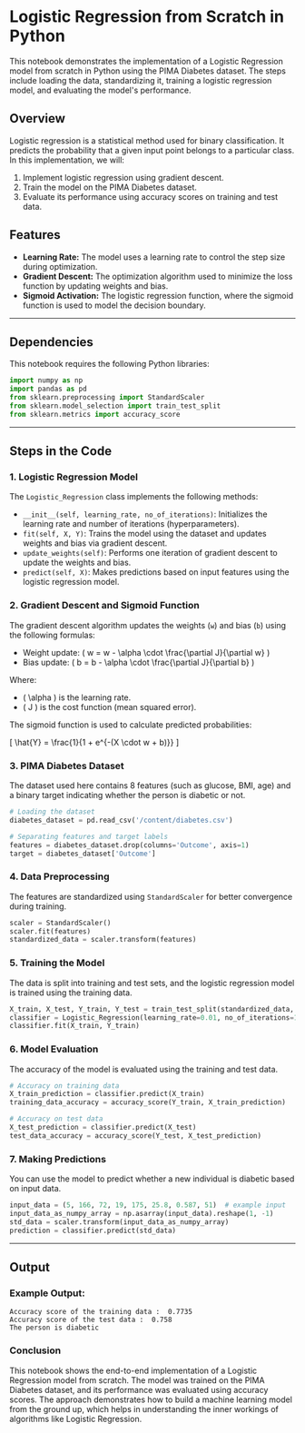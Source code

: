 # Logistic Regression from Scratch in Python

This notebook demonstrates the implementation of a Logistic Regression model from scratch in Python using the PIMA Diabetes dataset. The steps include loading the data, standardizing it, training a logistic regression model, and evaluating the model's performance.

## Overview

Logistic regression is a statistical method used for binary classification. It predicts the probability that a given input point belongs to a particular class. In this implementation, we will:

1. Implement logistic regression using gradient descent.
2. Train the model on the PIMA Diabetes dataset.
3. Evaluate its performance using accuracy scores on training and test data.

## Features

- **Learning Rate:** The model uses a learning rate to control the step size during optimization.
- **Gradient Descent:** The optimization algorithm used to minimize the loss function by updating weights and bias.
- **Sigmoid Activation:** The logistic regression function, where the sigmoid function is used to model the decision boundary.

---

## Dependencies

This notebook requires the following Python libraries:

```python
import numpy as np
import pandas as pd
from sklearn.preprocessing import StandardScaler
from sklearn.model_selection import train_test_split
from sklearn.metrics import accuracy_score
```

---

## Steps in the Code

### 1. **Logistic Regression Model**

The `Logistic_Regression` class implements the following methods:

- `__init__(self, learning_rate, no_of_iterations)`: Initializes the learning rate and number of iterations (hyperparameters).
- `fit(self, X, Y)`: Trains the model using the dataset and updates weights and bias via gradient descent.
- `update_weights(self)`: Performs one iteration of gradient descent to update the weights and bias.
- `predict(self, X)`: Makes predictions based on input features using the logistic regression model.

### 2. **Gradient Descent and Sigmoid Function**

The gradient descent algorithm updates the weights (`w`) and bias (`b`) using the following formulas:

- Weight update: \( w = w - \alpha \cdot \frac{\partial J}{\partial w} \)
- Bias update: \( b = b - \alpha \cdot \frac{\partial J}{\partial b} \)

Where:
- \( \alpha \) is the learning rate.
- \( J \) is the cost function (mean squared error).

The sigmoid function is used to calculate predicted probabilities:

\[ \hat{Y} = \frac{1}{1 + e^{-(X \cdot w + b)}} \]

### 3. **PIMA Diabetes Dataset**

The dataset used here contains 8 features (such as glucose, BMI, age) and a binary target indicating whether the person is diabetic or not.

```python
# Loading the dataset
diabetes_dataset = pd.read_csv('/content/diabetes.csv')

# Separating features and target labels
features = diabetes_dataset.drop(columns='Outcome', axis=1)
target = diabetes_dataset['Outcome']
```

### 4. **Data Preprocessing**

The features are standardized using `StandardScaler` for better convergence during training.

```python
scaler = StandardScaler()
scaler.fit(features)
standardized_data = scaler.transform(features)
```

### 5. **Training the Model**

The data is split into training and test sets, and the logistic regression model is trained using the training data.

```python
X_train, X_test, Y_train, Y_test = train_test_split(standardized_data, target, test_size=0.2, random_state=2)
classifier = Logistic_Regression(learning_rate=0.01, no_of_iterations=1000)
classifier.fit(X_train, Y_train)
```

### 6. **Model Evaluation**

The accuracy of the model is evaluated using the training and test data.

```python
# Accuracy on training data
X_train_prediction = classifier.predict(X_train)
training_data_accuracy = accuracy_score(Y_train, X_train_prediction)

# Accuracy on test data
X_test_prediction = classifier.predict(X_test)
test_data_accuracy = accuracy_score(Y_test, X_test_prediction)
```

### 7. **Making Predictions**

You can use the model to predict whether a new individual is diabetic based on input data.

```python
input_data = (5, 166, 72, 19, 175, 25.8, 0.587, 51)  # example input
input_data_as_numpy_array = np.asarray(input_data).reshape(1, -1)
std_data = scaler.transform(input_data_as_numpy_array)
prediction = classifier.predict(std_data)
```

---

## Output

### Example Output:

```plaintext
Accuracy score of the training data :  0.7735
Accuracy score of the test data :  0.758
The person is diabetic
```

### Conclusion

This notebook shows the end-to-end implementation of a Logistic Regression model from scratch. The model was trained on the PIMA Diabetes dataset, and its performance was evaluated using accuracy scores. The approach demonstrates how to build a machine learning model from the ground up, which helps in understanding the inner workings of algorithms like Logistic Regression.

